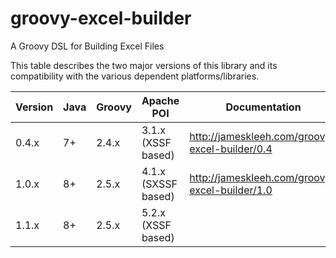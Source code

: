 # groovy-excel-builder

A Groovy DSL for Building Excel Files

This table describes the two major versions of this library and its compatibility with the various dependent platforms/libraries.

| Version  | Java  | Groovy  | Apache POI  | Documentation |
|---|---|---|---|---|
| 0.4.x  | 7+  | 2.4.x  | 3.1.x (XSSF based) | http://jameskleeh.com/groovy-excel-builder/0.4  |
| 1.0.x  | 8+  | 2.5.x  |  4.1.x (SXSSF based) | http://jameskleeh.com/groovy-excel-builder/1.0  |
| 1.1.x  | 8+  | 2.5.x  | 5.2.x (XSSF based) |
